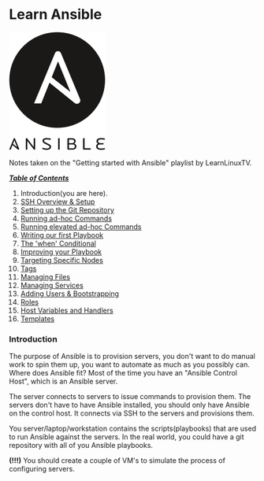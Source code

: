 # Learn Ansible

![Ansible Logo](img/ansible.png)

Notes taken on the "Getting started with Ansible" playlist by LearnLinuxTV.

[***Table of Contents***](/README.md)

1. Introduction(you are here).
1. [SSH Overview & Setup](02-ssh.md)
1. [Setting up the Git Repository](03-git.md)
1. [Running ad-hoc Commands](04-ad-hoc.md)
1. [Running elevated ad-hoc Commands](05-el_ad-hoc.md)
1. [Writing our first Playbook](./06-playbook.md)
1. [The 'when' Conditional](./07-when.md)
1. [Improving your Playbook](./08-improve_pb.md)
1. [Targeting Specific Nodes](./09-target_nodes.md)
1. [Tags](./10-tags.md)
1. [Managing Files](./11-files.md)
1. [Managing Services](./12-services.md)
1. [Adding Users & Bootstrapping](./13-users_bootstrap.md)
1. [Roles](./14-roles.md)
1. [Host Variables and Handlers](./15-vars_handlers.md)
1. [Templates](./16-templates.md)

### Introduction

The purpose of Ansible is to provision servers, you don't want to do manual
work to spin them up, you want to automate as much as you possibly can. Where
does Ansible fit? Most of the time you have an "Ansible Control Host", which is
an Ansible server.

The server connects to servers to issue commands to provision them. The servers
don't have to have Ansible installed, you should only have Ansible on the
control host. It connects via SSH to the servers and provisions them. 

You server/laptop/workstation contains the scripts(playbooks) that are used to
run Ansible against the servers. In the real world, you could have a git
repository with all of you Ansible playbooks. 

**(!!!)** You should create a couple of VM's to simulate the process of
configuring servers.
